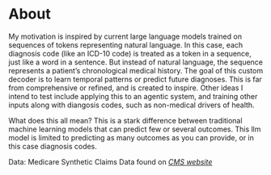 # About

My motivation is inspired by current large language models trained on sequences of tokens representing natural language. In this case, each diagnosis code (like an ICD-10 code) is treated as a token in a sequence, just like a word in a sentence. But instead of natural language, the sequence represents a patient’s chronological medical history. The goal of this custom decoder is to learn temporal patterns or predict future diagnoses. This is far from comprehensive or refined, and is created to inspire. Other ideas I intend to test include applying this to an agentic system, and training other inputs along with diangosis codes, such as non-medical drivers of health.

What does this all mean? This is a stark difference between traditional machine learning models that can predict few or several outcomes. This llm model is limited to predicting as many outcomes as you can provide, or in this case diagnosis codes.

Data: Medicare Synthetic Claims Data found on *[CMS website](https://www.cms.gov/data-research/statistics-trends-and-reports/medicare-claims-synthetic-public-use-files)*
